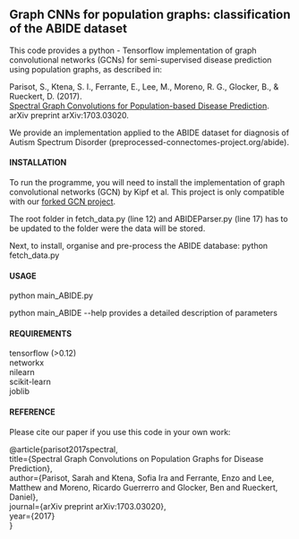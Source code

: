 Graph CNNs for population graphs: classification of the ABIDE dataset
---------------------------------------------------------------------

 This code provides a python - Tensorflow implementation of graph convolutional networks (GCNs) for semi-supervised 
 disease prediction using population graphs, as described in: 
 
Parisot, S., Ktena, S. I., Ferrante, E., Lee, M., Moreno, R. G., Glocker, B., & Rueckert, D. (2017). <br />
[Spectral Graph Convolutions for Population-based Disease Prediction](https://arxiv.org/abs/1703.03020). <br />
arXiv preprint arXiv:1703.03020.

We provide an implementation applied to the ABIDE dataset for diagnosis of Autism Spectrum Disorder 
(preprocessed-connectomes-project.org/abide).

#### INSTALLATION

To run the programme, you will need to install the implementation of graph convolutional networks (GCN) by Kipf et al.
This project is only compatible with our [forked GCN project](https://github.com/parisots/gcn).  

The root folder in fetch_data.py (line 12) and ABIDEParser.py (line 17) has to be updated to the folder were the data will be stored. 

Next, to install, organise and pre-process the ABIDE database:
python fetch_data.py 



#### USAGE

python main_ABIDE.py 

python main_ABIDE --help provides a detailed description of parameters 

#### REQUIREMENTS 

tensorflow (>0.12) <br />
networkx <br />
nilearn <br />
scikit-learn <br />
joblib

#### REFERENCE 

Please cite our paper if you use this code in your own work:

@article{parisot2017spectral, <br />
  title={Spectral Graph Convolutions on Population Graphs for Disease Prediction}, <br />
  author={Parisot, Sarah and Ktena, Sofia Ira and Ferrante, Enzo and Lee, Matthew and Moreno, Ricardo Guerrerro and Glocker, Ben and Rueckert, Daniel}, <br />
  journal={arXiv preprint arXiv:1703.03020}, <br />
  year={2017} <br />
}



